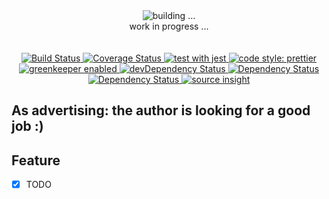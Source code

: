 
<div align="center">
  <div>
    <img src="https://raw.githubusercontent.com/mydearxym/coderplanets_admin/dev/static/waji.png" alt="building ..." />
  </div>
  <div> work in progress ...</div>
  <br/><br/>
  
  <a href="https://travis-ci.org/mydearxym/coderplanets_admin" target="_blank">
    <img src="https://travis-ci.org/mydearxym/coderplanets_admin.svg?branch=dev" alt="Build Status" />
  </a>

  <a href='https://coveralls.io/github/mydearxym/coderplanets_admin?branch=master' target="_blank">
    <img
    src='https://coveralls.io/repos/github/mydearxym/coderplanets_admin/badge.svg?branch=master'
    alt='Coverage Status' />
  </a>

  <a href='https://github.com/facebook/jest' target="_blank">
    <img
    src='https://facebook.github.io/jest/img/jest-badge.svg'
    alt='test with jest' />
  </a>
  
  <a href="https://github.com/prettier/prettier" target="_blank">
    <img src="https://img.shields.io/badge/code_style-prettier-ff69b4.svg?style=flat-square" alt="code style: prettier" />
  </a>

  <a href="https://greenkeeper.io" target="_blank">
    <img src="https://badges.greenkeeper.io/mydearxym/coderplanets_admin.svg" alt="greenkeeper enabled" />
  </a>

  <a href="https://david-dm.org/mydearxym/coderplanets_admin?type=dev" target="_blank">
    <img src="https://david-dm.org/mydearxym/coderplanets_admin/dev-status.svg" alt="devDependency Status" />
  </a>

  <a href="https://david-dm.org/mydearxym/coderplanets_admin" target="_blank">
    <img src="https://david-dm.org/mydearxym/coderplanets_admin.svg" alt="Dependency Status" />
  </a>

  <a href="https://github.com/styled-components/styled-components" target="_blank">
    <img src="https://img.shields.io/badge/style-%F0%9F%92%85%20styled--components-orange.svg?colorB=daa357&colorA=db748e" alt="Dependency Status" />
  </a>
    
  <a href="https://insight.io/github.com/mydearxym/coderplanets_admin/tree/dev" target="_blank">
    <img src="https://insight.io/repoBadge/github.com/mydearxym/coderplanets_admin" alt="source insight" />
  </a>
</div>

## As advertising: the author is looking for a good job :)


## Feature

- [x] TODO

